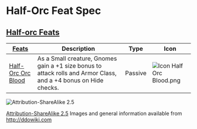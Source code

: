 # Half-Orc Feat Spec

## [Half-orc Feats](http://ddowiki.com/page/Category:Half-Orc_feats)

| [ ][existingFeat] [Feats][result]                                | Description                                                                                                      | Type    | Icon                                                    |
| ---------------------------------------------------------------- | ---------------------------------------------------------------------------------------------------------------- | ------- | ------------------------------------------------------- |
| [Half-Orc Orc Blood](http://ddowiki.com/page/Half-Orc_Orc_Blood) | As a Small creature, Gnomes gain a +1 size bonus to attack rolls and Armor Class, and a +4 bonus on Hide checks. | Passive | ![Icon Half Orc Blood.png](/images/HalfOrcOrcBlood.png) |

[existingFeat]: - "c:verify-rows=#feat:verifyGrantedFeats()"
[_matchStrategy_]: - "c:matchStrategy=KeyMatch"
[result]: - "?=#feat"
[elf_feat]: http://www.ddowiki.com/edit/Elf_(feat)?redlink=1 "Elf (feat) (page does not exist)"
[elf_race]: http://www.ddowiki.com/page/Elf "Elf"
[sunelf_race]: http://www.ddowiki.com/page/Sun_Elf_(Morninglord) "Sun Elf (Morninglord)"

![Attribution-ShareAlike 2.5](/images/somerights20.png)

[Attribution-ShareAlike 2.5](https://creativecommons.org/licenses/by-sa/2.5/) Images and general information available
from http://ddowiki.com
